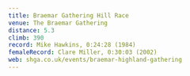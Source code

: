 ```yaml
---
title: Braemar Gathering Hill Race
venue: The Braemar Gathering
distance: 5.3
climb: 390
record: Mike Hawkins, 0:24:28 (1984)
femaleRecord: Clare Miller, 0:30:03 (2002)
web: shga.co.uk/events/braemar-highland-gathering
---
```

